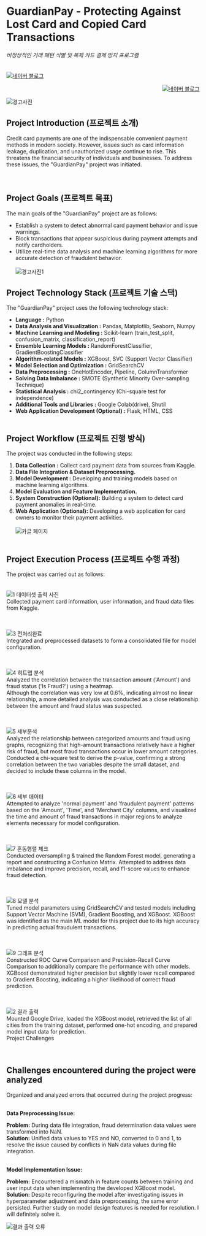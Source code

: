

# GuardianPay - Protecting Against Lost Card and Copied Card Transactions

_비정상적인 거래 패턴 식별 및 복제 카드 결제 방지 프로그램_ <br> <br><br>
[![네이버 블로그](https://img.shields.io/badge/한국어%20번역본-03C75A?style=flat-square&logo=Naver&logoColor=white)](https://blog.naver.com/pixelwizard/223313104718)

<p align="right">
  <a href="https://blog.naver.com/pixelwizard/223313104718">
    <img src="https://img.shields.io/badge/한국어%20번역본-03C75A?style=flat-square&logo=Naver&logoColor=white" alt="네이버 블로그">
  </a>
</p>


![경고사진](https://github.com/pixelwizard2/Project.AI--GuardianPay---Protecting-Against-Lost-Card-and-Copied-Card-Transactions/assets/138272416/b63a944b-a865-45a2-bd76-2095e544f6d4) 
## Project Introduction (프로젝트 소개)

Credit card payments are one of the indispensable convenient payment methods in modern society. However, issues such as card information leakage, duplication, and unauthorized usage continue to rise. This threatens the financial security of individuals and businesses. To address these issues, the "GuardianPay" project was initiated. <br> <br> <br>


## Project Goals (프로젝트 목표)

The main goals of the "GuardianPay" project are as follows:
- Establish a system to detect abnormal card payment behavior and issue warnings.
- Block transactions that appear suspicious during payment attempts and notify cardholders.
- Utilize real-time data analysis and machine learning algorithms for more accurate detection of fraudulent behavior. <br> <br>
![경고사진1](https://github.com/pixelwizard2/Project.AI--GuardianPay---Protecting-Against-Lost-Card-and-Copied-Card-Transactions/assets/138272416/db256c05-cf23-4298-9f86-b039bcf1b905)

## Project Technology Stack (프로젝트 기술 스택)

The "GuardianPay" project uses the following technology stack:
- **Language :** Python
- **Data Analysis and Visualization :** Pandas, Matplotlib, Seaborn, Numpy
- **Machine Learning and Modeling :** Scikit-learn (train_test_split, confusion_matrix, classification_report)
- **Ensemble Learning Models :** RandomForestClassifier, GradientBoostingClassifier
- **Algorithm-related Models :** XGBoost, SVC (Support Vector Classifier)
- **Model Selection and Optimization :** GridSearchCV
- **Data Preprocessing :** OneHotEncoder, Pipeline, ColumnTransformer
- **Solving Data Imbalance :** SMOTE (Synthetic Minority Over-sampling Technique)
- **Statistical Analysis :** chi2_contingency (Chi-square test for independence)
- **Additional Tools and Libraries :** Google Colab(drive), Shutil
- **Web Application Development (Optional) :** Flask, HTML, CSS <br> <br>

## Project Workflow (프로젝트 진행 방식)

The project was conducted in the following steps:
1. **Data Collection :** Collect card payment data from sources from Kaggle.
2. **Data File Integration & Dataset Preprocessing.**
3. **Model Development :** Developing and training models based on machine learning algorithms.
4. **Model Evaluation and Feature Implementation.**
5. **System Construction (Optional):** Building a system to detect card payment anomalies in real-time.
6. **Web Application (Optional):** Developing a web application for card owners to monitor their payment activities. <br> <br>
![카글 페이지](https://github.com/pixelwizard2/Project.AI--GuardianPay---Protecting-Against-Lost-Card-and-Copied-Card-Transactions/assets/138272416/09c2dcb3-85df-4903-a01b-fda931f73ae4)
<br> <br>

## Project Execution Process (프로젝트 수행 과정)

The project was carried out as follows: <br> <br> <br>
![1  데이터셋 출력 사진](https://github.com/pixelwizard2/Project.AI--GuardianPay---Protecting-Against-Lost-Card-and-Copied-Card-Transactions/assets/138272416/e5b5d00d-a73b-4127-b3a5-65ee23249441)  
Collected payment card information, user information, and fraud data files from Kaggle. <br> <br> <br>

![3  전처리완료](https://github.com/pixelwizard2/Project.AI--GuardianPay---Protecting-Against-Lost-Card-and-Copied-Card-Transactions/assets/138272416/46130330-9e01-4df8-8975-1a1eb4dcd67d)  
Integrated and preprocessed datasets to form a consolidated file for model configuration. <br> <br> <br>

![4  히트맵 분석](https://github.com/pixelwizard2/Project.AI--GuardianPay---Protecting-Against-Lost-Card-and-Copied-Card-Transactions/assets/138272416/bf831dad-32ee-40a3-abf3-38a4cad15a60)  
Analyzed the correlation between the transaction amount ('Amount') and fraud status ('Is Fraud?') using a heatmap.  
Although the correlation was very low at 0.6%, indicating almost no linear relationship, a more detailed analysis was conducted as a close relationship between the amount and fraud status was suspected. <br> <br> <br>

![5  세부분석](https://github.com/pixelwizard2/Project.AI--GuardianPay---Protecting-Against-Lost-Card-and-Copied-Card-Transactions/assets/138272416/f1c0ed96-f7d3-47e2-a4fa-6496eef3bc17)  
Analyzed the relationship between categorized amounts and fraud using graphs, recognizing that high-amount transactions relatively have a higher risk of fraud, but most fraud transactions occur in lower amount categories.  
Conducted a chi-square test to derive the p-value, confirming a strong correlation between the two variables despite the small dataset, and decided to include these columns in the model. <br> <br> <br>  

![6  세부 데이터](https://github.com/pixelwizard2/Project.AI--GuardianPay---Protecting-Against-Lost-Card-and-Copied-Card-Transactions/assets/138272416/ed70e192-c2af-4719-96fe-07b1917328d9)  
Attempted to analyze 'normal payment' and 'fraudulent payment' patterns based on the 'Amount', 'Time', and 'Merchant City' columns, and visualized the time and amount of fraud transactions in major regions to analyze elements necessary for model configuration. <br> <br> <br>

![7  혼동행렬 체크](https://github.com/pixelwizard2/Project.AI--GuardianPay---Protecting-Against-Lost-Card-and-Copied-Card-Transactions/assets/138272416/984d631f-d925-4067-a4e2-9162f28b5355)  
Conducted oversampling & trained the Random Forest model, generating a report and constructing a Confusion Matrix. Attempted to address data imbalance and improve precision, recall, and f1-score values to enhance fraud detection.  <br> <br> <br>

![8  모델 분석](https://github.com/pixelwizard2/Project.AI--GuardianPay---Protecting-Against-Lost-Card-and-Copied-Card-Transactions/assets/138272416/4df32037-4845-40de-af12-f087da5b5d84)  
Tuned model parameters using GridSearchCV and tested models including Support Vector Machine (SVM), Gradient Boosting, and XGBoost. XGBoost was identified as the main ML model for this project due to its high accuracy in predicting actual fraudulent transactions. <br> <br> <br>

![9  그래프 분석](https://github.com/pixelwizard2/Project.AI--GuardianPay---Protecting-Against-Lost-Card-and-Copied-Card-Transactions/assets/138272416/1cd457c4-94b9-4f5a-8b2a-ea272c51defc)  
Constructed ROC Curve Comparison and Precision-Recall Curve Comparison to additionally compare the performance with other models.  
XGBoost demonstrated higher precision but slightly lower recall compared to Gradient Boosting, indicating a higher likelihood of correct fraud prediction.  <br> <br> <br>  

![2  결과 출력](https://github.com/pixelwizard2/Project.AI--GuardianPay---Protecting-Against-Lost-Card-and-Copied-Card-Transactions/assets/138272416/ebe8a0d2-7a91-46bb-a72a-4a8fb48ebab7)  
Mounted Google Drive, loaded the XGBoost model, retrieved the list of all cities from the training dataset, performed one-hot encoding, and prepared model input data for prediction.  
Project Challenges <br> <br> <br>

## Challenges encountered during the project were analyzed

Organized and analyzed errors that occurred during the project progress: <br> <br>

**Data Preprocessing Issue:**  

**Problem:** During data file integration, fraud determination data values were transformed into NaN.  
**Solution:** Unified data values to YES and NO, converted to 0 and 1, to resolve the issue caused by conflicts in NaN data values during file integration. <br> <br>

**Model Implementation Issue:**  

**Problem:** Encountered a mismatch in feature counts between training and user input data when implementing the developed XGBoost model.  
**Solution:** Despite reconfiguring the model after investigating issues in hyperparameter adjustment and data preprocessing, the same error persisted. Further study on model design features is needed for resolution. I will definitely solve it.  <br> 

![결과 출력 오류](https://github.com/pixelwizard2/Project.AI--GuardianPay---Protecting-Against-Lost-Card-and-Copied-Card-Transactions/assets/138272416/8f8bf370-9b34-4945-90c3-0583cfaf6343)




